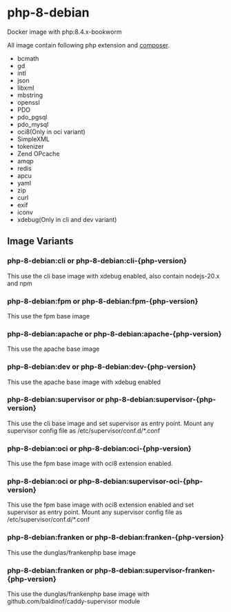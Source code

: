 # php-8-debian
Docker image with php:8.4.x-bookworm

All image contain following php extension and [composer](https://github.com/composer/composer).

- bcmath
- gd
- intl
- json
- libxml
- mbstring
- openssl
- PDO
- pdo_pgsql
- pdo_mysql
- oci8(Only in oci variant)
- SimpleXML
- tokenizer
- Zend OPcache
- amqp
- redis
- apcu
- yaml
- zip
- curl
- exif
- iconv
- xdebug(Only in cli and dev variant)

## Image Variants

### php-8-debian:cli or php-8-debian:cli-{php-version}
This use the cli base image with xdebug enabled, also contain nodejs-20.x and npm

### php-8-debian:fpm or php-8-debian:fpm-{php-version}
This use the fpm base image

### php-8-debian:apache or php-8-debian:apache-{php-version}
This use the apache base image

### php-8-debian:dev or php-8-debian:dev-{php-version}
This use the apache base image with xdebug enabled

### php-8-debian:supervisor or php-8-debian:supervisor-{php-version}
This use the cli base image and set supervisor as entry point. Mount any supervisor config file as /etc/supervisor/conf.d/*.conf

### php-8-debian:oci or php-8-debian:oci-{php-version}
This use the fpm base image with oci8 extension enabled.

### php-8-debian:oci or php-8-debian:supervisor-oci-{php-version}
This use the fpm base image with oci8 extension enabled and set supervisor as entry point. Mount any supervisor config file as /etc/supervisor/conf.d/*.conf

### php-8-debian:franken or php-8-debian:franken-{php-version}
This use the dunglas/frankenphp base image

### php-8-debian:franken or php-8-debian:supervisor-franken-{php-version}
This use the dunglas/frankenphp base image with github.com/baldinof/caddy-supervisor module
